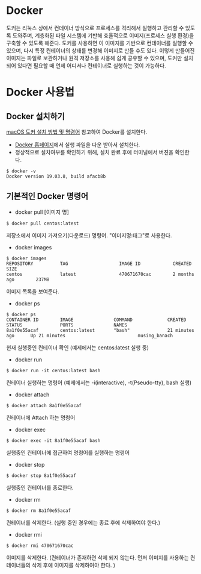 # Docker
도커는 리눅스 상에서 컨테이너 방식으로 프로세스를 격리해서 실행하고 관리할 수 있도록 도와주며, 계층화된 파일 시스템에 기반해 효율적으로 이미지(프로세스 실행 환경)을 구축할 수 있도록 해준다. 
도커를 사용하면 이 이미지를 기반으로 컨테이너를 실행할 수 있으며, 다시 특정 컨테이너의 상태를 변경해 이미지로 만들 수도 있다. 
이렇게 만들어진 이미지는 파일로 보관하거나 원격 저장소를 사용해 쉽게 공유할 수 있으며, 도커만 설치되어 있다면 필요할 때 언제 어디서나 컨테이너로 실행하는 것이 가능하다.

# Docker 사용법
## Docker 설치하기
[macOS 도커 설치 방법 및 명령어](https://whitepaek.tistory.com/38) 참고하여 Docker를 설치한다. 
- [Docker 홈페이지](https://hub.docker.com/editions/community/docker-ce-desktop-mac)에서 실행 파일을 다운 받아서 설치한다. 
- 정상적으로 설치여부를 확인하기 위해, 설치 완료 후에 터미널에서 버젼을 확인한다. 
```console
$ docker -v
Docker version 19.03.8, build afacb8b
```

## 기본적인 Docker 명령어
- docker pull [이미지 명]
```console
$ docker pull centos:latest
```
저장소에서 이미지 가져오기(다운로드) 명령어. "이미지명:태그"로 사용한다. 
- docker images
```console
$ docker images
REPOSITORY          TAG                   IMAGE ID            CREATED             SIZE
centos              latest                470671670cac        2 months ago        237MB
```
이미지 목록을 보여준다. 

- docker ps
```console
$ docker ps
CONTAINER ID        IMAGE               COMMAND             CREATED             STATUS              PORTS               NAMES
8a1f0e55acaf        centos:latest       "bash"              21 minutes ago      Up 21 minutes                           musing_banach
```
현재 실행중인 컨테이너 확인 (예제에서는 centos:latest 실행 중)
- docker run
```console
$ docker run -it centos:latest bash
```
컨테이너 실행하는 명령어 (예제에서는 -i(interactive), -t(Pseudo-tty), bash 실행)
- docker attach
```console
$ docker attach 8a1f0e55acaf
```
컨테이너에 Attach 하는 명령어
- docker exec
```console
$ docker exec -it 8a1f0e55acaf bash
```
실행중인 컨테이너에 접근하여 명령어를 실행하는 명령어
- docker stop 
```console
$ docker stop 8a1f0e55acaf
```
실행중인 컨테이너를 종료한다.
- docker rm 
```console
$ docker rm 8a1f0e55acaf
```
컨테이너를 삭제한다. (실행 중인 경우에는 종료 후에 삭제하여야 한다.)
- docker rmi
```console
$ docker rmi 470671670cac
```
이미지를 삭제한다. (컨테이너가 존재하면 삭제 되지 않는다. 먼저 이미지를 사용하는 컨테이너들의 삭제 후에 이미지를 삭제하여야 한다. )
